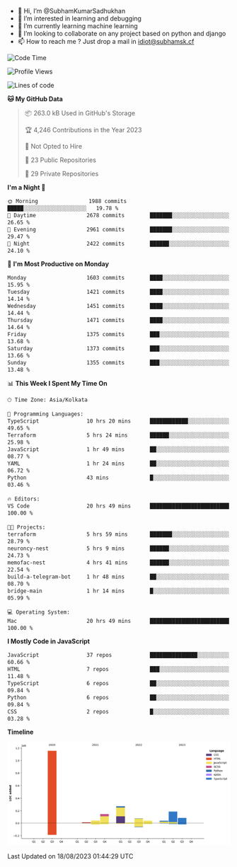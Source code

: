 - 👋 Hi, I’m @SubhamKumarSadhukhan
- 👀 I’m interested in learning and debugging
- 🌱 I’m currently learning machine learning
- 💞️ I’m looking to collaborate on any project based on python and django
- 📫 How to reach me ?
      Just drop a mail in idiot@subhamsk.cf

<!---
SubhamKumarSadhukhan/SubhamKumarSadhukhan is a ✨ special ✨ repository because its `README.md` (this file) appears on your GitHub profile.
You can click the Preview link to take a look at your changes.
--->


<!--START_SECTION:waka-->
![Code Time](http://img.shields.io/badge/Code%20Time-1%2C455%20hrs%2058%20mins-blue)

![Profile Views](http://img.shields.io/badge/Profile%20Views-10-blue)

![Lines of code](https://img.shields.io/badge/From%20Hello%20World%20I%27ve%20Written-2.0%20million%20lines%20of%20code-blue)

**🐱 My GitHub Data** 

> 📦 263.0 kB Used in GitHub's Storage 
 > 
> 🏆 4,246 Contributions in the Year 2023
 > 
> 🚫 Not Opted to Hire
 > 
> 📜 23 Public Repositories 
 > 
> 🔑 29 Private Repositories 
 > 
**I'm a Night 🦉** 

```text
🌞 Morning                1988 commits        █████░░░░░░░░░░░░░░░░░░░░   19.78 % 
🌆 Daytime                2678 commits        ███████░░░░░░░░░░░░░░░░░░   26.65 % 
🌃 Evening                2961 commits        ███████░░░░░░░░░░░░░░░░░░   29.47 % 
🌙 Night                  2422 commits        ██████░░░░░░░░░░░░░░░░░░░   24.10 % 
```
📅 **I'm Most Productive on Monday** 

```text
Monday                   1603 commits        ████░░░░░░░░░░░░░░░░░░░░░   15.95 % 
Tuesday                  1421 commits        ████░░░░░░░░░░░░░░░░░░░░░   14.14 % 
Wednesday                1451 commits        ████░░░░░░░░░░░░░░░░░░░░░   14.44 % 
Thursday                 1471 commits        ████░░░░░░░░░░░░░░░░░░░░░   14.64 % 
Friday                   1375 commits        ███░░░░░░░░░░░░░░░░░░░░░░   13.68 % 
Saturday                 1373 commits        ███░░░░░░░░░░░░░░░░░░░░░░   13.66 % 
Sunday                   1355 commits        ███░░░░░░░░░░░░░░░░░░░░░░   13.48 % 
```


📊 **This Week I Spent My Time On** 

```text
🕑︎ Time Zone: Asia/Kolkata

💬 Programming Languages: 
TypeScript               10 hrs 20 mins      ████████████░░░░░░░░░░░░░   49.65 % 
Terraform                5 hrs 24 mins       ██████░░░░░░░░░░░░░░░░░░░   25.98 % 
JavaScript               1 hr 49 mins        ██░░░░░░░░░░░░░░░░░░░░░░░   08.77 % 
YAML                     1 hr 24 mins        ██░░░░░░░░░░░░░░░░░░░░░░░   06.72 % 
Python                   43 mins             █░░░░░░░░░░░░░░░░░░░░░░░░   03.46 % 

🔥 Editors: 
VS Code                  20 hrs 49 mins      █████████████████████████   100.00 % 

🐱‍💻 Projects: 
terraform                5 hrs 59 mins       ███████░░░░░░░░░░░░░░░░░░   28.79 % 
neuroncy-nest            5 hrs 9 mins        ██████░░░░░░░░░░░░░░░░░░░   24.73 % 
memofac-nest             4 hrs 41 mins       ██████░░░░░░░░░░░░░░░░░░░   22.54 % 
build-a-telegram-bot     1 hr 48 mins        ██░░░░░░░░░░░░░░░░░░░░░░░   08.70 % 
bridge-main              1 hr 14 mins        █░░░░░░░░░░░░░░░░░░░░░░░░   05.99 % 

💻 Operating System: 
Mac                      20 hrs 49 mins      █████████████████████████   100.00 % 
```

**I Mostly Code in JavaScript** 

```text
JavaScript               37 repos            ███████████████░░░░░░░░░░   60.66 % 
HTML                     7 repos             ███░░░░░░░░░░░░░░░░░░░░░░   11.48 % 
TypeScript               6 repos             ██░░░░░░░░░░░░░░░░░░░░░░░   09.84 % 
Python                   6 repos             ██░░░░░░░░░░░░░░░░░░░░░░░   09.84 % 
CSS                      2 repos             █░░░░░░░░░░░░░░░░░░░░░░░░   03.28 % 
```



**Timeline**

![Lines of Code chart](https://raw.githubusercontent.com/SubhamKumarSadhukhan/SubhamKumarSadhukhan/main/assets/bar_graph.png)


 Last Updated on 18/08/2023 01:44:29 UTC
<!--END_SECTION:waka-->
